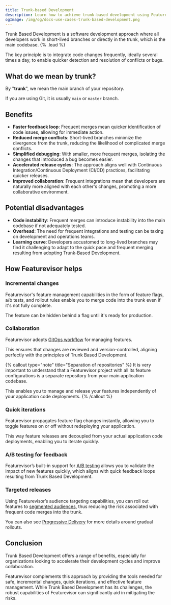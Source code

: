 ```yaml
---
title: Trunk-based Development
description: Learn how to achieve trunk-based development using Featurevisor
ogImage: /img/og/docs-use-cases-trunk-based-development.png
---
```


Trunk Based Development is a software development approach where all developers work in short-lived branches or directly in the trunk, which is the main codebase. {% .lead %}

The key principle is to integrate code changes frequently, ideally several times a day, to enable quicker detection and resolution of conflicts or bugs.

## What do we mean by trunk?

By "**trunk**", we mean the main branch of your repository.

If you are using Git, it is usually `main` or `master` branch.

## Benefits

- **Faster feedback loop**: Frequent merges mean quicker identification of code issues, allowing for immediate action.
- **Reduced merge conflicts**: Short-lived branches minimize the divergence from the trunk, reducing the likelihood of complicated merge conflicts.
- **Simplified debugging**: With smaller, more frequent merges, isolating the changes that introduced a bug becomes easier.
- **Accelerated release cycles**: The approach aligns well with Continuous Integration/Continuous Deployment (CI/CD) practices, facilitating quicker releases.
- **Improved collaboration**: Frequent integrations mean that developers are naturally more aligned with each other's changes, promoting a more collaborative environment.

## Potential disadvantages

- **Code instability**: Frequent merges can introduce instability into the main codebase if not adequately tested.
- **Overhead**: The need for frequent integrations and testing can be taxing on development and operations teams.
- **Learning curve**: Developers accustomed to long-lived branches may find it challenging to adapt to the quick pace and frequent merging resulting from adopting Trunk-Based Development.

## How Featurevisor helps

### Incremental changes

Featurevisor's feature management capabilities in the form of feature flags, a/b tests, and rollout rules enable you to merge code into the trunk even if it's not fully complete.

The feature can be hidden behind a flag until it's ready for production.

### Collaboration

Featurevisor adopts [GitOps workflow](/docs/concepts/gitops) for managing features.

This ensures that changes are reviewed and version-controlled, aligning perfectly with the principles of Trunk Based Development.

{% callout type="note" title="Separation of repositories" %}
It is very important to understand that a Featurevisor project with all its feature configurations is a separate repository from your main application codebase.

This enables you to manage and release your features independently of your application code deployments.
{% /callout %}

### Quick iterations

Featurevisor propagates feature flag changes instantly, allowing you to toggle features on or off without redeploying your application.

This way feature releases are decoupled from your actual application code deployments, enabling you to iterate quickly.

### A/B testing for feedback

Featurevisor’s built-in support for [A/B testing](/docs/use-cases/experiments) allows you to validate the impact of new features quickly, which aligns with quick feedback loops resulting from Trunk Based Development.

### Targeted releases

Using Featurevisor’s audience targeting capabilities, you can roll out features to [segmented audiences](/docs/segments), thus reducing the risk associated with frequent code merges into the trunk.

You can also see [Progressive Delivery](/docs/use-cases/progressive-delivery) for more details around gradual rollouts.

## Conclusion

Trunk Based Development offers a range of benefits, especially for organizations looking to accelerate their development cycles and improve collaboration.

Featurevisor complements this approach by providing the tools needed for safe, incremental changes, quick iterations, and effective feature management. While Trunk Based Development has its challenges, the robust capabilities of Featurevisor can significantly aid in mitigating the risks.
